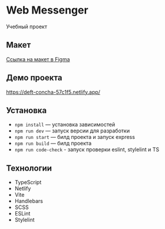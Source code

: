 # Web Messenger

Учебный проект

## Макет

[Ссылка на макет в Figma](https://www.figma.com/design/XG8RJ54rcztQr4A5ziyPoQ/Messanger?node-id=0-1&t=jOwN6zmpDveEAcGr-0)

## Демо проекта

https://deft-concha-57c1f5.netlify.app/

## Установка

- `npm install` — установка зависимостей
- `npm run dev` — запуск версии для разработки
- `npm run start` — билд проекта и запуск express
- `npm run build` — билд проекта
- `npm run code-check` - запуск проверки eslint, stylelint и TS

## Технологии

- TypeScript
- Netlify
- Vite
- Handlebars
- SCSS
- ESLint
- Stylelint


